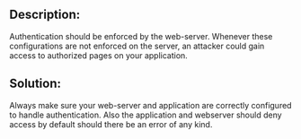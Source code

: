 ## Description:

Authentication should be enforced by the web-server. Whenever these configurations are
not enforced on the server, an attacker could gain access to authorized
pages on your application.

## Solution:

Always make sure your web-server and application are correctly configured to handle authentication. Also the application and webserver should deny access by default should there be an error of any kind.
